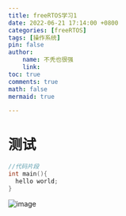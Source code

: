 ```yaml
---
title: freeRTOS学习1
date: 2022-06-21 17:14:00 +0800
categories: [freeRTOS]
tags: [操作系统]
pin: false
author: 
    name: 不秃也很强
    link: 
toc: true
comments: true
math: false
mermaid: true

---
```


# 测试


```c
//代码片段
int main(){
  hello world;
}
```



![image](https://github.com/zengliguo1/zengliguo1.github.io/blob/main/photos/1.jpg)